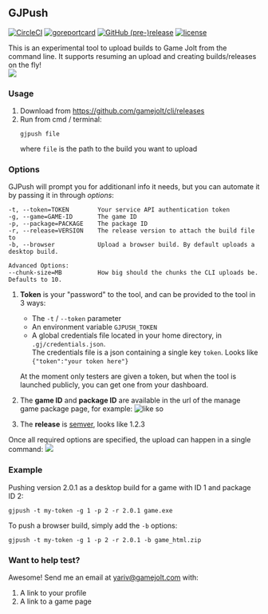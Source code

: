 ## GJPush
[![CircleCI](https://img.shields.io/circleci/project/github/RedSparr0w/node-csgo-parser.svg)](https://circleci.com/gh/gamejolt/cli/tree/main)
[![goreportcard](https://goreportcard.com/badge/github.com/gamejolt/cli)](https://goreportcard.com/report/github.com/gamejolt/cli)
[![GitHub (pre-)release](https://img.shields.io/github/release/gamejolt/cli/all.svg)]()
[![license](https://img.shields.io/github/license/gamejolt/cli.svg)]()

This is an experimental tool to upload builds to Game Jolt from the command line.
It supports resuming an upload and creating builds/releases on the fly!  
![](https://i.imgur.com/3kfk7Wf.gif)

### Usage
1. Download from https://github.com/gamejolt/cli/releases
2. Run from cmd / terminal:
    ```
    gjpush file
    ```
    where `file` is the path to the build you want to upload

### Options
GJPush will prompt you for additionanl info it needs, but you can automate it by passing it in through _options_:
```
-t, --token=TOKEN        Your service API authentication token
-g, --game=GAME-ID       The game ID
-p, --package=PACKAGE    The package ID
-r, --release=VERSION    The release version to attach the build file to
-b, --browser            Upload a browser build. By default uploads a desktop build.

Advanced Options:
--chunk-size=MB          How big should the chunks the CLI uploads be. Defaults to 10.
```

1. __Token__ is your "password" to the tool, and can be provided to the tool in 3 ways:

    - The `-t` / `--token` parameter
    - An environment variable `GJPUSH_TOKEN`
    - A global credentials file located in your home directory, in `.gj/credentials.json`.  
    The credentials file is a json containing a single key `token`. Looks like `{"token":"your token here"}`
  
    At the moment only testers are given a token, but when the tool is launched publicly, you can get one from your dashboard.
2. The __game ID__ and __package ID__ are available in the url of the manage game package page, for example:
    ![like so](https://i.imgur.com/HcePzxN.png)
3. The __release__ is [semver](https://semver.org/), looks like 1.2.3

Once all required options are specified, the upload can happen in a single command:
![](https://i.imgur.com/r9kteuT.gif)

### Example
Pushing version 2.0.1 as a desktop build for a game with ID 1 and package ID 2:
```
gjpush -t my-token -g 1 -p 2 -r 2.0.1 game.exe
```

To push a browser build, simply add the `-b` options:
```
gjpush -t my-token -g 1 -p 2 -r 2.0.1 -b game_html.zip
```

### Want to help test?
Awesome! Send me an email at yariv@gamejolt.com with:
1. A link to your profile
2. A link to a game page
